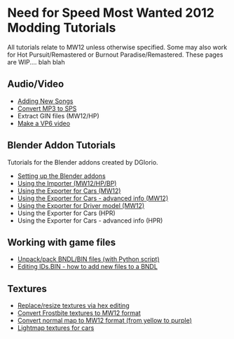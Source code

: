 # Need for Speed Most Wanted 2012 Modding Tutorials

All tutorials relate to MW12 unless otherwise specified. Some may also work for Hot Pursuit/Remastered or Burnout Paradise/Remastered. These pages are WIP.... blah blah

## Audio/Video

*   [Adding New Songs](https://mwhex.github.io/mwtutorials/tutorials/mw12_addingnewsongs)
*   [Convert MP3 to SPS](https://mwhex.github.io/mwtutorials/tutorials/mw12_convertmp3tosps)
*   Extract GIN files (MW12/HP)
*   [Make a VP6 video](https://docs.google.com/document/d/1cWixdtZoze0gFzjdvDWnO1KvY95xCXdtWFIevV11U0o/)
    

## Blender Addon Tutorials

Tutorials for the Blender addons created by DGIorio.

*   [Setting up the Blender addons](https://docs.google.com/document/d/17MgvNmoF_imx64WcghOgUVoji-hd4aQ6_tkreLQcnTk/)
*   [Using the Importer (MW12/HP/BP)](https://docs.google.com/document/d/1e23Q_dl1tWWGG5wn7XDRZXqLu6C0A8UihPFyhbTTMvc/)
*   [Using the Exporter for Cars (MW12)](https://docs.google.com/document/d/1Vz9iIKMCYnIFS7giVAUu0WV8m8zIOoiqTzGKOQsXl_Q/)
*   [Using the Exporter for Cars - advanced info (MW12)](https://docs.google.com/document/d/1LZ6DyZFypR9UazhVVC0X6T2y39PaFKFziV8-EV9P-o8/)
*   [Using the Exporter for Driver model (MW12)](https://docs.google.com/document/d/1B0si343Dlq5t6a986T7UvfWue4les909XTV6-lSv0XM/)
*   Using the Exporter for Cars (HPR)
*   Using the Exporter for Cars - advanced info (HPR)
    

## Working with game files

*   [Unpack/pack BNDL/BIN files (with Python script)](https://docs.google.com/document/d/1rbCo7kI9R6x32whL0RI0YT-bmP64-sFcreRaA95BLok/)
*   [Editing IDs.BIN - how to add new files to a BNDL](https://docs.google.com/document/d/130G3sr7ViusbKG20o5dv4m73qyI2hBuCdLjaF7DksLI/)
    

## Textures

*   [Replace/resize textures via hex editing](https://docs.google.com/document/d/1LJ2NhcJJAmN4Fb64gI0YwnkhDV7dbfFxcsE45uc1XF8/)
*   [Convert Frostbite textures to MW12 format](https://docs.google.com/document/d/1Vnkh6KUKRsRuvF3hgzDCstrWYNZtxrKpL_RExi8Nh50/)
*   [Convert normal map to MW12 format (from yellow to purple)](https://docs.google.com/document/d/1ODIssUZLoK5XVGvy9hQFeUnP5K8mZVfsi4rCQPNAjPA/)
*   [Lightmap textures for cars](https://docs.google.com/document/d/1VqRgvY6lwgtv_yqSg4zHN1RXMkGUDfYdDX4NAdsb-nU/)
